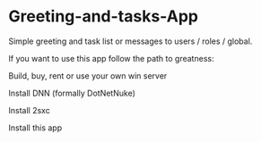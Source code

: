 # Greeting-and-tasks-App
Simple greeting and task list or messages to users / roles / global.

If you want to use this app follow the path to greatness:

Build, buy, rent or use your own win server

Install DNN (formally DotNetNuke)

Install 2sxc

Install this app

